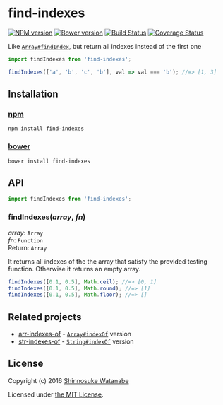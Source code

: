 # find-indexes

[![NPM version](https://img.shields.io/npm/v/find-indexes.svg)](https://www.npmjs.com/package/find-indexes)
[![Bower version](https://img.shields.io/bower/v/find-indexes.svg)](https://github.com/shinnn/find-indexes/releases)
[![Build Status](https://travis-ci.org/shinnn/find-indexes.svg?branch=master)](https://travis-ci.org/shinnn/find-indexes)
[![Coverage Status](https://img.shields.io/coveralls/shinnn/find-indexes.svg)](https://coveralls.io/r/shinnn/find-indexes)

Like [`Array#findIndex`](https://developer.mozilla.org/docs/Web/JavaScript/Reference/Global_Objects/Array/findIndex), but return all indexes instead of the first one

```javascript
import findIndexes from 'find-indexes';

findIndexes(['a', 'b', 'c', 'b'], val => val === 'b'); //=> [1, 3]
```

## Installation

### [npm](https://www.npmjs.com/)

```
npm install find-indexes
```

### [bower](https://bower.io/)

```
bower install find-indexes
```

## API

```javascript
import findIndexes from 'find-indexes';
```

### findIndexes(*array*, *fn*)

*array*: `Array`  
*fn*: `Function`  
Return: `Array`

It returns all indexes of the the array that satisfy the provided testing function. Otherwise it returns an empty array.

```javascript
findIndexes([0.1, 0.5], Math.ceil); //=> [0, 1]
findIndexes([0.1, 0.5], Math.round); //=> [1]
findIndexes([0.1, 0.5], Math.floor); //=> []
```

## Related projects

* [arr-indexes-of](https://github.com/shinnn/arr-indexes-of) - [`Array#indexOf`](https://developer.mozilla.org/en-US/docs/Web/JavaScript/Reference/Global_Objects/String/indexOf) version
* [str-indexes-of](https://github.com/shinnn/str-indexes-of) - [`String#indexOf`](https://developer.mozilla.org/en-US/docs/Web/JavaScript/Reference/Global_Objects/Array/indexOf) version

## License

Copyright (c) 2016 [Shinnosuke Watanabe](https://github.com/shinnn)

Licensed under [the MIT License](./LICENSE).
